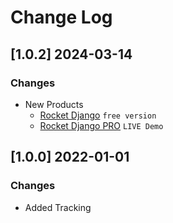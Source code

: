 # Change Log

## [1.0.2] 2024-03-14
### Changes

- New Products
  - [Rocket Django](https://github.com/app-generator/rocket-django) `free version`
  - [Rocket Django PRO](https://rocket-django-pro.onrender.com/) `LIVE Demo`

## [1.0.0] 2022-01-01
### Changes

- Added Tracking
